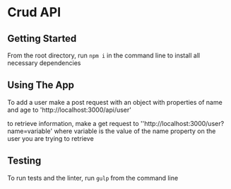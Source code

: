 # Crud API

## Getting Started

From the root directory, run `npm i` in the command line to install all necessary dependencies

## Using The App

To add a user make a post request with an object with properties of name and age to 'http://localhost:3000/api/user'

to retrieve information, make a get request to ''http://localhost:3000/user?name=variable' where variable is the value of the name property on the user you are trying to retrieve

## Testing

To run tests and the linter, run `gulp` from the command line

